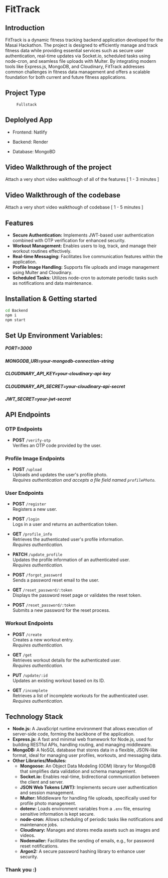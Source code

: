 # FitTrack

## Introduction
FitTrack is a dynamic fitness tracking backend application developed for the Masai Hackathon. The project is designed to efficiently manage and track fitness data while providing essential services such as secure user authentication, real-time updates via Socket.io, scheduled tasks using node-cron, and seamless file uploads with Multer. By integrating modern tools like Express.js, MongoDB, and Cloudinary, FitTrack addresses common challenges in fitness data management and offers a scalable foundation for both current and future fitness applications.

## Project Type
         Fullstack

## Deplolyed App
* Frontend: Natlify

* Backend: Render

* Database: MongoBD

## Video Walkthrough of the project
Attach a very short video walkthough of all of the features [ 1 - 3 minutes ]

## Video Walkthrough of the codebase
Attach a very short video walkthough of codebase [ 1 - 5 minutes ]



## Features
- **Secure Authentication:** Implements JWT-based user authentication combined with OTP verification for enhanced security.
- **Workout Management:** Enables users to log, track, and manage their workout routines effectively.
- **Real-time Messaging:** Facilitates live communication features within the application.
- **Profile Image Handling:** Supports file uploads and image management using Multer and Cloudinary.
- **Scheduled Tasks:** Utilizes node-cron to automate periodic tasks such as notifications and data maintenance.


## Installation & Getting started


```bash
cd Backend
npm i
npm start
```
## Set Up Environment Variables:
##### PORT=3000
#####  MONGODB_URI=your-mongodb-connection-string
#####  CLOUDINARY_API_KEY=your-cloudinary-api-key
#####  CLOUDINARY_API_SECRET=your-cloudinary-api-secret
##### JWT_SECRET=your-jwt-secret


## API Endpoints

### OTP Endpoints
- **POST** `/verify-otp`  
  Verifies an OTP code provided by the user.

### Profile Image Endpoints
- **POST** `/upload`  
  Uploads and updates the user's profile photo.  
  _Requires authentication and accepts a file field named `profilePhoto`._

### User Endpoints
- **POST** `/register`  
  Registers a new user.
  
- **POST** `/login`  
  Logs in a user and returns an authentication token.
  
- **GET** `/profile_info`  
  Retrieves the authenticated user's profile information.  
  _Requires authentication._
  
- **PATCH** `/update_profile`  
  Updates the profile information of an authenticated user.  
  _Requires authentication._
  
- **POST** `/forgot_password`  
  Sends a password reset email to the user.
  
- **GET** `/reset_password/:token`  
  Displays the password reset page or validates the reset token.
  
- **POST** `/reset_password/:token`  
  Submits a new password for the reset process.

### Workout Endpoints
- **POST** `/create`  
  Creates a new workout entry.  
  _Requires authentication._
  
- **GET** `/get`  
  Retrieves workout details for the authenticated user.  
  _Requires authentication._
  
- **PUT** `/update/:id`  
  Updates an existing workout based on its ID.
  
- **GET** `/incomplete`  
  Retrieves a list of incomplete workouts for the authenticated user.  
  _Requires authentication._


## Technology Stack

- **Node.js:** A JavaScript runtime environment that allows execution of server-side code, forming the backbone of the application.
- **Express.js:** A fast and minimal web framework for Node.js, used for building RESTful APIs, handling routing, and managing middleware.
- **MongoDB:** A NoSQL database that stores data in a flexible, JSON-like format, ideal for managing user profiles, workouts, and messaging data.
- **Other Libraries/Modules:**
  - **Mongoose:** An Object Data Modeling (ODM) library for MongoDB that simplifies data validation and schema management.
  - **Socket.io:** Enables real-time, bidirectional communication between the client and server.
  - **JSON Web Tokens (JWT):** Implements secure user authentication and session management.
  - **Multer:** Middleware for handling file uploads, specifically used for profile photo management.
  - **dotenv:** Loads environment variables from a `.env` file, ensuring sensitive information is kept secure.
  - **node-cron:** Allows scheduling of periodic tasks like notifications and maintenance jobs.
  - **Cloudinary:** Manages and stores media assets such as images and videos.
  - **Nodemailer:** Facilitates the sending of emails, e.g., for password reset notifications.
  - **Argon2:** A secure password hashing library to enhance user security.

### Thank you :)